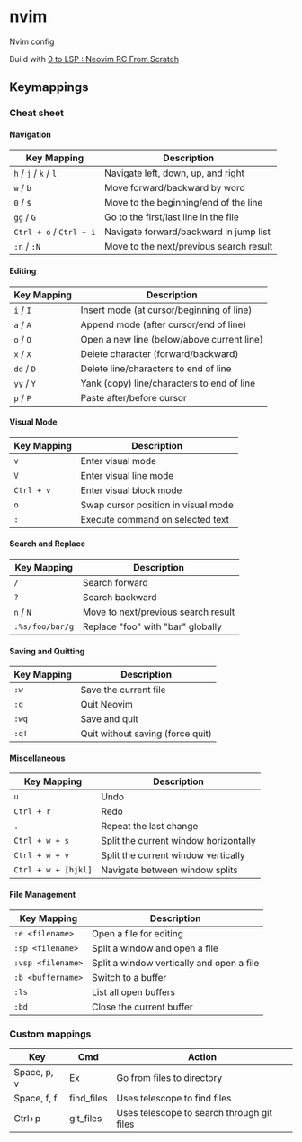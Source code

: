 # nvim
Nvim config

Build with [0 to LSP : Neovim RC From Scratch](https://www.youtube.com/watch?v=w7i4amO_zaE)


## Keymappings

### Cheat sheet

#### Navigation

| Key Mapping        | Description                              |
| ------------------ | ---------------------------------------- |
| `h` / `j` / `k` / `l` | Navigate left, down, up, and right |
| `w` / `b`           | Move forward/backward by word           |
| `0` / `$`           | Move to the beginning/end of the line   |
| `gg` / `G`          | Go to the first/last line in the file   |
| `Ctrl + o` / `Ctrl + i` | Navigate forward/backward in jump list |
| `:n` / `:N`         | Move to the next/previous search result |

#### Editing

| Key Mapping        | Description                              |
| ------------------ | ---------------------------------------- |
| `i` / `I`           | Insert mode (at cursor/beginning of line) |
| `a` / `A`           | Append mode (after cursor/end of line)   |
| `o` / `O`           | Open a new line (below/above current line) |
| `x` / `X`           | Delete character (forward/backward)     |
| `dd` / `D`          | Delete line/characters to end of line    |
| `yy` / `Y`          | Yank (copy) line/characters to end of line |
| `p` / `P`           | Paste after/before cursor                |

#### Visual Mode

| Key Mapping        | Description                              |
| ------------------ | ---------------------------------------- |
| `v`                | Enter visual mode                        |
| `V`                | Enter visual line mode                   |
| `Ctrl + v`          | Enter visual block mode                  |
| `o`                | Swap cursor position in visual mode      |
| `:`                | Execute command on selected text         |

#### Search and Replace

| Key Mapping        | Description                              |
| ------------------ | ---------------------------------------- |
| `/`                | Search forward                           |
| `?`                | Search backward                          |
| `n` / `N`           | Move to next/previous search result     |
| `:%s/foo/bar/g`     | Replace "foo" with "bar" globally        |

#### Saving and Quitting

| Key Mapping        | Description                              |
| ------------------ | ---------------------------------------- |
| `:w`                | Save the current file                    |
| `:q`                | Quit Neovim                              |
| `:wq`               | Save and quit                            |
| `:q!`               | Quit without saving (force quit)        |

#### Miscellaneous

| Key Mapping        | Description                              |
| ------------------ | ---------------------------------------- |
| `u`                | Undo                                     |
| `Ctrl + r`          | Redo                                     |
| `.`                | Repeat the last change                   |
| `Ctrl + w + s`      | Split the current window horizontally    |
| `Ctrl + w + v`      | Split the current window vertically      |
| `Ctrl + w + [hjkl]` | Navigate between window splits           |

#### File Management

| Key Mapping        | Description                              |
| ------------------ | ---------------------------------------- |
| `:e <filename>`    | Open a file for editing                  |
| `:sp <filename>`   | Split a window and open a file           |
| `:vsp <filename>`  | Split a window vertically and open a file|
| `:b <buffername>`  | Switch to a buffer                        |
| `:ls`              | List all open buffers                    |
| `:bd`              | Close the current buffer                 |


### Custom mappings
|Key|Cmd|Action|
|---|---|------|
|Space, p, v|Ex|Go from files to directory|
|Space, f, f|find\_files|Uses telescope to find files|
|Ctrl+p|git\_files|Uses telescope to search through git files|
